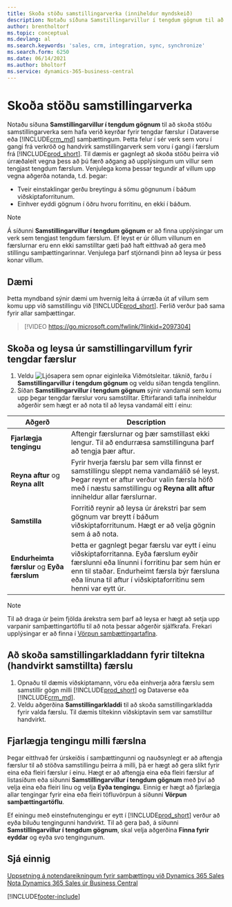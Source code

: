 ```yaml
---
title: Skoða stöðu samstillingarverka (inniheldur myndskeið)
description: Notaðu síðuna Samstillingarvillur í tengdum gögnum til að skoða stöðu samstillingarverka sem hafa verið keyrðar fyrir tengdar færslur í samþættingum.
author: brentholtorf
ms.topic: conceptual
ms.devlang: al
ms.search.keywords: 'sales, crm, integration, sync, synchronize'
ms.search.form: 6250
ms.date: 06/14/2021
ms.author: bholtorf
ms.service: dynamics-365-business-central
---
```


# <a name="view-the-status-of-synchronization-jobs"></a>Skoða stöðu samstillingarverka


Notaðu síðuna **Samstillingarvillur í tengdum gögnum** til að skoða stöðu samstillingarverka sem hafa verið keyrðar fyrir tengdar færslur í Dataverse eða [!INCLUDE[crm_md](includes/crm_md.md)] samþættingum. Þetta felur í sér verk sem voru í gangi frá verkröð og handvirk samstillingarverk sem voru í gangi í færslum frá [!INCLUDE[prod_short](includes/prod_short.md)]. Til dæmis er gagnlegt að skoða stöðu þeirra við úrræðaleit vegna þess að þú færð aðgang að upplýsingum um villur sem tengjast tengdum færslum. Venjulega koma þessar tegundir af villum upp vegna aðgerða notanda, t.d. þegar:  

* Tveir einstaklingar gerðu breytingu á sömu gögnunum í báðum viðskiptaforritunum.
* Einhver eyddi gögnum í öðru hvoru forritinu, en ekki í báðum.

> [!Note]
> Á síðunni **Samstillingarvillur í tengdum gögnum** er að finna upplýsingar um verk sem tengjast tengdum færslum. Ef leyst er úr öllum villunum en færslurnar eru enn ekki samstilltar gæti það haft eitthvað að gera með stillingu samþættingarinnar. Venjulega þarf stjórnandi þinn að leysa úr þess konar villum.   

## <a name="example"></a>Dæmi
Þetta myndband sýnir dæmi um hvernig leita á úrræða út af villum sem komu upp við samstillingu við [!INCLUDE[prod_short](includes/cds_long_md.md)]. Ferlið verður það sama fyrir allar samþættingar. 

> [!VIDEO https://go.microsoft.com/fwlink/?linkid=2097304]


## <a name="to-view-and-resolve-synchronization-errors-for-coupled-records"></a>Skoða og leysa úr samstillingarvillum fyrir tengdar færslur
1. Veldu ![Ljósapera sem opnar eiginleika Viðmótsleitar.](media/ui-search/search_small.png "Segðu mér hvað þú vilt gera") táknið, farðu í **Samstillingarvillur í tengdum gögnum** og veldu síðan tengda tengilinn.
2. Síðan **Samstillingarvillur í tengdum gögnum** sýnir vandamál sem komu upp þegar tengdar færslur voru samstilltar. Eftirfarandi tafla inniheldur aðgerðir sem hægt er að nota til að leysa vandamál eitt í einu:

|Aðgerð|Description|
|----|----|
|**Fjarlægja tengingu**|Aftengir færslurnar og þær samstillast ekki lengur. Til að endurræsa samstillinguna þarf að tengja þær aftur. |
|**Reyna aftur** og **Reyna allt**|Fyrir hverja færslu þar sem villa finnst er samstillingu sleppt nema vandamálið sé leyst. Þegar reynt er aftur verður valin færsla höfð með í næstu samstillingu og **Reyna allt aftur** inniheldur allar færslurnar.|
|**Samstilla**|Forritið reynir að leysa úr árekstri þar sem gögnum var breytt í báðum viðskiptaforritunum. Hægt er að velja gögnin sem á að nota.|
|**Endurheimta færslur** og **Eyða færslum**|Þetta er gagnlegt þegar færslu var eytt í einu viðskiptaforritanna. Eyða færslum eyðir færslunni eða línunni í forritinu þar sem hún er enn til staðar. Endurheimt færsla býr færsluna eða línuna til aftur í viðskiptaforritinu sem henni var eytt úr.|

> [!NOTE]
> Til að draga úr þeim fjölda árekstra sem þarf að leysa er hægt að setja upp varpanir samþættingartöflu til að nota þessar aðgerðir sjálfkrafa. Frekari upplýsingar er að finna í [Vörpun samþættingartaflna](admin-how-to-modify-table-mappings-for-synchronization.md#mapping-integration-tables).

## <a name="to-view-the-synchronization-log-for-a-specific-manually-synchronized-record"></a>Að skoða samstillingarkladdann fyrir tiltekna (handvirkt samstillta) færslu
1. Opnaðu til dæmis viðskiptamann, vöru eða einhverja aðra færslu sem samstillir gögn milli [!INCLUDE[prod_short](includes/prod_short.md)] og Dataverse eða [!INCLUDE[crm_md](includes/crm_md.md)].
2. Veldu aðgerðina **Samstillingarkladdi** til að skoða samstillingarkladda fyrir valda færslu. Til dæmis tiltekinn viðskiptavin sem var samstilltur handvirkt.

## <a name="remove-couplings-between-records"></a>Fjarlægja tengingu milli færslna
Þegar eitthvað fer úrskeiðis í samþættingunni og nauðsynlegt er að aftengja færslur til að stöðva samstillingu þeirra á milli, þá er hægt að gera slíkt fyrir eina eða fleiri færslur í einu. Hægt er að aftengja eina eða fleiri færslur af listasíðum eða síðunni **Samstillingarvillur í tengdum gögnum** með því að velja eina eða fleiri línu og velja **Eyða tengingu**. Einnig er hægt að fjarlægja allar tengingar fyrir eina eða fleiri töfluvörpun á síðunni **Vörpun samþættingartöflu**. 

Ef einingu með einstefnutengingu er eytt í [!INCLUDE[prod_short](includes/prod_short.md)] verður að eyða biluðu tengingunni handvirkt. Til að gera það, á síðunni **Samstillingarvillur í tengdum gögnum**, skal velja aðgerðina **Finna fyrir eyddar** og eyða svo tengingunum.

## <a name="see-also"></a>Sjá einnig
[Uppsetning á notendareikningum fyrir samþættingu við Dynamics 365 Sales](admin-setting-up-integration-with-dynamics-sales.md)  
[Nota Dynamics 365 Sales úr Business Central](marketing-integrate-dynamicscrm.md)


[!INCLUDE[footer-include](includes/footer-banner.md)]
